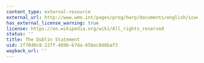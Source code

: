 ```yaml
---
content_type: external-resource
external_url: http://www.wmo.int/pages/prog/hwrp/documents/english/icwedece.html
has_external_license_warning: true
license: https://en.wikipedia.org/wiki/All_rights_reserved
status: ''
title: The Dublin Statement
uid: 2f7040c8-227f-469b-b74a-656ec8d8baf3
wayback_url: ''
---
```

